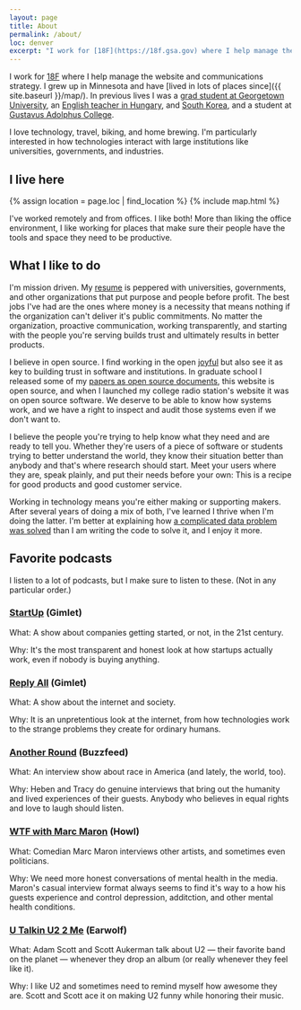 ```yaml
---
layout: page
title: About
permalink: /about/
loc: denver
excerpt: "I work for [18F](https://18f.gsa.gov) where I help manage the website and communications strategy. I grew up in Minnesota and have [lived in lots of places since]({{ site.baseurl }}/map/). In previous lives I was a [grad student at Georgetown University](https://cct.georgetown.edu), an [English teacher in Hungary](https://www.harmsboone.org/category/blog/keeping-up-with-the-magyars), and [South Korea](https://www.harmsboone.org/category/blog/korea), and a student at [Gustavus Adolphus College](http://gustavus.edu)."
---
```


I work for [18F](https://18f.gsa.gov) where I help manage the website and communications strategy. I grew up in Minnesota and have [lived in lots of places since]({{ site.baseurl }}/map/). In previous lives I was a [grad student at Georgetown University](https://cct.georgetown.edu), an [English teacher in Hungary](https://www.harmsboone.org/category/blog/keeping-up-with-the-magyars), and [South Korea](https://www.harmsboone.org/category/blog/korea), and a student at [Gustavus Adolphus College](http://gustavus.edu).

I love technology, travel, biking, and home brewing. I'm particularly interested in how technologies interact with large institutions like universities, governments, and industries.

## I live here
{% assign location = page.loc | find_location %}
{% include map.html %}</section>

I've worked remotely and from offices. I like both! More than liking the office environment, I like working for places that make sure their people have the tools and space they need to be productive.

## What I like to do

I'm mission driven. My [resume]({{site.baseurl}}/resume/) is peppered with universities, governments, and other organizations that put purpose and people before profit. The best jobs I've had are the ones where money is a necessity that means nothing if the organization can't deliver it's public commitments. No matter the organization, proactive communication, working transparently, and starting with the people you're serving builds trust and ultimately results in better products.

I believe in open source. I find working in the open [joyful]({{site.baseurl}}/2015/03/04/the-open-source-supply-chain/) but also see it as key to building trust in software and institutions. In graduate school I released some of my [papers as open source documents](https://github.com/gboone/Controversy-at-the-Patent-Office), this website is open source, and when I launched my college radio station's website it was on open source software. We deserve to be able to know how systems work, and we have a right to inspect and audit those systems even if we don't want to.

I believe the people you're trying to help know what they need and are ready to tell you. Whether they're users of a piece of software or students trying to better understand the world, they know their situation better than anybody and that's where research should start. Meet your users where they are, speak plainly, and put their needs before your own: This is a recipe for good products and good customer service.

Working in technology means you're either making or supporting makers. After several years of doing a mix of both, I've learned I thrive when I'm doing the latter. I'm better at explaining how [a complicated data problem was solved](https://18f.gsa.gov/2015/11/30/complex-data-in-useiti/) than I am writing the code to solve it, and I enjoy it more.

## Favorite podcasts

I listen to a lot of podcasts, but I make sure to listen to these. (Not in any particular order.)

### [StartUp](https://gimletmedia.com/show/startup/) (Gimlet)

What: A show about companies getting started, or not, in the 21st century.

Why: It's the most transparent and honest look at how startups actually work, even if nobody is buying anything.

### [Reply All](https://gimletmedia.com/show/reply-all/) (Gimlet)

What: A show about the internet and society.

Why: It is an unpretentious look at the internet, from how technologies work to the strange problems they create for ordinary humans.

### [Another Round](https://www.buzzfeed.com/anotherround) (Buzzfeed)

What: An interview show about race in America (and lately, the world, too).

Why: Heben and Tracy do genuine interviews that bring out the humanity and lived experiences of their guests. Anybody who believes in equal rights and love to laugh should listen.

### [WTF with Marc Maron](http://www.wtfpod.com/) (Howl)

What: Comedian Marc Maron interviews other artists, and sometimes even politicians.

Why: We need more honest conversations of mental health in the media. Maron's casual interview format always seems to find it's way to a how his guests experience and control depression, additction, and other mental health conditions.

### [U Talkin U2 2 Me](http://www.earwolf.com/show/u-talkin-u2-to-me/) (Earwolf)

What: Adam Scott and Scott Aukerman talk about U2 — their favorite band on the planet — whenever they drop an album (or really whenever they feel like it).

Why: I like U2 and sometimes need to remind myself how awesome they are. Scott and Scott ace it on making U2 funny while honoring their music.
